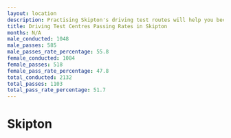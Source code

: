 ```yaml
---
layout: location
description: Practising Skipton's driving test routes will help you become more confident in your gear-changing abilities.
title: Driving Test Centres Passing Rates in Skipton
months: N/A
male_conducted: 1048
male_passes: 585
male_passes_rate_percentage: 55.8
female_conducted: 1084
female_passes: 518
female_pass_rate_percentage: 47.8
total_conducted: 2132
total_passes: 1103
total_pass_rate_percentage: 51.7
---
```


# Skipton
